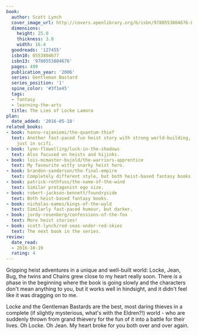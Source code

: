 ```yaml
---
book:
  author: Scott Lynch
  cover_image_url: http://covers.openlibrary.org/b/isbn/9780553804676-L.jpg
  dimensions:
    height: 25.0
    thickness: 3.8
    width: 16.4
  goodreads: '127455'
  isbn10: 0553804677
  isbn13: '9780553804676'
  pages: 499
  publication_year: '2006'
  series: Gentleman Bastard
  series_position: '1'
  spine_color: '#3f1e45'
  tags:
  - fantasy
  - learning-the-arts
  title: The Lies of Locke Lamora
plan:
  date_added: '2016-05-18'
related_books:
- book: hannu-rajaniemi/the-quantum-thief
  text: Another fast-paced fun heist story with strong world-building, the same energy
    just in scifi.
- book: lynn-flewelling/luck-in-the-shadows
  text: Also focused on heists and hijinks.
- book: lois-mcmaster-bujold/the-warriors-apprentice
  text: My favourite witty snarky heist hero.
- book: brandon-sanderson/the-final-empire
  text: Completely different style, but both heist-based fantasy books.
- book: patrick-rothfuss/the-name-of-the-wind
  text: Similar protagonist ego size.
- book: robert-jackson-bennett/foundryside
  text: Both heist-based fantasy books.
- book: nicholas-eames/kings-of-the-wyld
  text: Similarly fast-paced humour, but darker.
- book: jordy-rosenberg/confessions-of-the-fox
  text: More heist stories!
- book: scott-lynch/red-seas-under-red-skies
  text: The next book in the series.
review:
  date_read:
  - 2016-10-19
  rating: 4
---
```


Gripping heist adventures in a unique and well-built world: Locke, Jean, Bug, the twins and Chains grew close to my
heart really soon. There *is* a phase in the beginning where the book is going slowly and the characters don't mean
anything to you, but it works well in hindsight, and it didn't feel like it was dragging on to me.

Locke and the Gentleman Bastards are the best, most daring thieves in a complete (if slightly mysterious, what's with
the Eldren?!) world - who are suddenly thrown from grand thievery for the fun of it into a battle for their lives. Oh
Locke. Oh Jean. My heart broke for you both over and over again.
